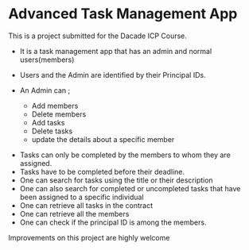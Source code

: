 # Advanced Task Management App

This is a project submitted for the Dacade ICP Course.

- It is a task management app that has an admin and normal users(members)
- Users and the Admin are identified by their Principal IDs.

- An Admin can ;
  - Add members
  - Delete members
  - Add tasks
  - Delete tasks
  - update the details about a specific member

* Tasks can only be completed by the members to whom they are assigned.
* Tasks have to be completed before their deadline.
* One can search for tasks using the title or their description
* One can also search for completed or uncompleted tasks that have been assigned to a specific individual
* One can retrieve all tasks in the contract
* One can retrieve all the members
* One can check if the principal ID is among the members.

Improvements on this project are highly welcome
